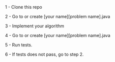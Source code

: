 1 - Clone this repo

2 - Go to or create [your name][problem name].java

3 - Implement your algorithm

4 - Go to or create [your name][problem name].java

5 - Run tests.
 
6 - If tests does not pass, go to step 2.